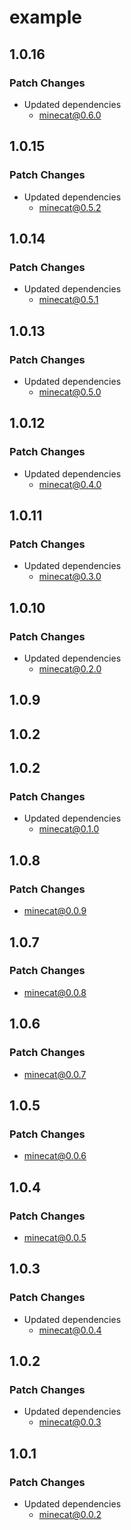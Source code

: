 # example

## 1.0.16

### Patch Changes

- Updated dependencies
  - minecat@0.6.0

## 1.0.15

### Patch Changes

- Updated dependencies
  - minecat@0.5.2

## 1.0.14

### Patch Changes

- Updated dependencies
  - minecat@0.5.1

## 1.0.13

### Patch Changes

- Updated dependencies
  - minecat@0.5.0

## 1.0.12

### Patch Changes

- Updated dependencies
  - minecat@0.4.0

## 1.0.11

### Patch Changes

- Updated dependencies
  - minecat@0.3.0

## 1.0.10

### Patch Changes

- Updated dependencies
  - minecat@0.2.0

## 1.0.9

## 1.0.2

## 1.0.2

### Patch Changes

- Updated dependencies
  - minecat@0.1.0

## 1.0.8

### Patch Changes

- minecat@0.0.9

## 1.0.7

### Patch Changes

- minecat@0.0.8

## 1.0.6

### Patch Changes

- minecat@0.0.7

## 1.0.5

### Patch Changes

- minecat@0.0.6

## 1.0.4

### Patch Changes

- minecat@0.0.5

## 1.0.3

### Patch Changes

- Updated dependencies
  - minecat@0.0.4

## 1.0.2

### Patch Changes

- Updated dependencies
  - minecat@0.0.3

## 1.0.1

### Patch Changes

- Updated dependencies
  - minecat@0.0.2

